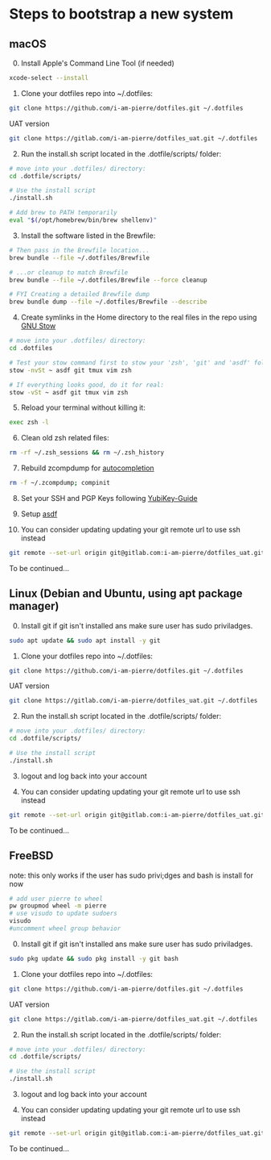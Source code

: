 # Steps to bootstrap a new system

## macOS

0. Install Apple's Command Line Tool (if needed)

```zsh
xcode-select --install
```

1. Clone your dotfiles repo into ~/.dotfiles:

```zsh
git clone https://github.com/i-am-pierre/dotfiles.git ~/.dotfiles
```

UAT version

```zsh
git clone https://gitlab.com/i-am-pierre/dotfiles_uat.git ~/.dotfiles
```

2. Run the install.sh script located in the .dotfile/scripts/ folder:

```zsh
# move into your .dotfiles/ directory:
cd .dotfile/scripts/

# Use the install script
./install.sh
```

```zsh
# Add brew to PATH temporarily
eval "$(/opt/homebrew/bin/brew shellenv)"
```

3. Install the software listed in the Brewfile:

```zsh
# Then pass in the Brewfile location...
brew bundle --file ~/.dotfiles/Brewfile

# ...or cleanup to match Brewfile
brew bundle --file ~/.dotfiles/Brewfile --force cleanup

# FYI Creating a detailed Brewfile dump
brew bundle dump --file ~/.dotfiles/Brewfile --describe
```

4. Create symlinks in the Home directory to the real files in the repo using [GNU Stow](https://www.gnu.org/software/stow/)

```zsh
# move into your .dotfiles/ directory:
cd .dotfiles

# Test your stow command first to stow your 'zsh', 'git' and 'asdf' folders:
stow -nvSt ~ asdf git tmux vim zsh

# If everything looks good, do it for real:
stow -vSt ~ asdf git tmux vim zsh
```

5. Reload your terminal without killing it:

```zsh
exec zsh -l
```

6. Clean old zsh related files:

```zsh
rm -rf ~/.zsh_sessions && rm ~/.zsh_history
```

7. Rebuild zcompdump for [autocompletion](https://docs.brew.sh/Shell-Completion)

```zsh
rm -f ~/.zcompdump; compinit
```

8. Set your SSH and PGP Keys following [YubiKey-Guide](https://github.com/drduh/YubiKey-Guide)

9. Setup [asdf](https://asdf-vm.com/guide/getting-started.htm)

10. You can consider updating updating your git remote url to use ssh instead

```zsh
git remote --set-url origin git@gitlab.com:i-am-pierre/dotfiles_uat.git
```

To be continued...

## Linux (Debian and Ubuntu, using apt package manager)

0. Install git if git isn't installed ans make sure user has sudo priviladges.

```zsh
sudo apt update && sudo apt install -y git
```

1. Clone your dotfiles repo into ~/.dotfiles:

```zsh
git clone https://github.com/i-am-pierre/dotfiles.git ~/.dotfiles
```

UAT version

```zsh
git clone https://gitlab.com/i-am-pierre/dotfiles_uat.git ~/.dotfiles
```

2. Run the install.sh script located in the .dotfile/scripts/ folder:

```zsh
# move into your .dotfiles/ directory:
cd .dotfile/scripts/

# Use the install script
./install.sh
```

3. logout and log back into your account

4. You can consider updating updating your git remote url to use ssh instead

```zsh
git remote --set-url origin git@gitlab.com:i-am-pierre/dotfiles_uat.git
```

To be continued...

## FreeBSD

note: this only works if the user has sudo privi;dges and bash is install for now

```zsh
# add user pierre to wheel
pw groupmod wheel -m pierre
# use visudo to update sudoers
visudo
#uncomment wheel group behavior
```

0. Install git if git isn't installed ans make sure user has sudo priviladges.

```zsh
sudo pkg update && sudo pkg install -y git bash
```

1. Clone your dotfiles repo into ~/.dotfiles:

```zsh
git clone https://github.com/i-am-pierre/dotfiles.git ~/.dotfiles
```

UAT version

```zsh
git clone https://gitlab.com/i-am-pierre/dotfiles_uat.git ~/.dotfiles
```

2. Run the install.sh script located in the .dotfile/scripts/ folder:

```zsh
# move into your .dotfiles/ directory:
cd .dotfile/scripts/

# Use the install script
./install.sh
```

3. logout and log back into your account

4. You can consider updating updating your git remote url to use ssh instead

```zsh
git remote --set-url origin git@gitlab.com:i-am-pierre/dotfiles_uat.git
```

To be continued...
